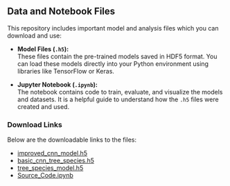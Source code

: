 ## Data and Notebook Files

This repository includes important model and analysis files which you can download and use:

- **Model Files (`.h5`):**  
  These files contain the pre-trained models saved in HDF5 format. You can load these models directly into your Python environment using libraries like TensorFlow or Keras.

- **Jupyter Notebook (`.ipynb`):**  
  The notebook contains code to train, evaluate, and visualize the models and datasets. It is a helpful guide to understand how the `.h5` files were created and used.

### Download Links

Below are the downloadable links to the files:

- [improved_cnn_model.h5](https://drive.google.com/file/d/1NWQPFu5jRGSsumihUBeZOzKrdFo_04Hj/view?usp=sharing)  
- [basic_cnn_tree_species.h5](https://drive.google.com/file/d/1F2AmgGYI1pUNkb5aQD2h1cF62mlwBGUB/view?usp=sharing)
- [tree_species_model.h5](https://drive.google.com/file/d/19L6v8n7UwE1R-ihvoMbkmSt5hHPBOLCF/view?usp=sharing)   
- [Source_Code.ipynb](https://drive.google.com/file/d/1AvT_UctCEO_oaH8xl6OGUHiYelIh3NGd/view?usp=sharing)
